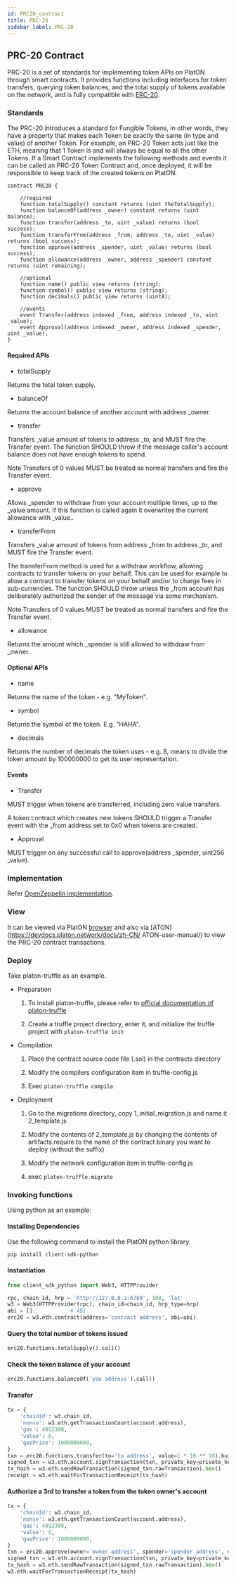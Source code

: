 ```yaml
---
id: PRC20_contract
title: PRC-20
sidebar_label: PRC-20
---
```


## PRC-20 Contract

PRC-20 is a set of standards for implementing token APIs on PlatON through smart contracts. It provides functions including interfaces for token transfers, querying token balances, and the total supply of tokens available on the network, and is fully compatible with [ERC-20](https://eips.ethereum.org/EIPS/eip-20).

### Standards

The PRC-20 introduces a standard for Fungible Tokens, in other words, they have a property that makes each Token be exactly the same (in type and value) of another Token. For example, an PRC-20 Token acts just like the ETH, meaning that 1 Token is and will always be equal to all the other Tokens.
If a Smart Contract implements the following methods and events it can be called an PRC-20 Token Contract and, once deployed, it will be responsible to keep track of the created tokens on PlatON.

``` solidity
contract PRC20 {

	//required
    function totalSupply() constant returns (uint theTotalSupply);
    function balanceOf(address _owner) constant returns (uint balance);
    function transfer(address _to, uint _value) returns (bool success);
    function transferFrom(address _from, address _to, uint _value) returns (bool success);
    function approve(address _spender, uint _value) returns (bool success);
    function allowance(address _owner, address _spender) constant returns (uint remaining);
	
	//optional
	function name() public view returns (string);
	function symbol() public view returns (string);
	function decimals() public view returns (uint8);
	
	//events
    event Transfer(address indexed _from, address indexed _to, uint _value);
    event Approval(address indexed _owner, address indexed _spender, uint _value);
}
```

#### Required APIs

- totalSupply

Returns the total token supply.

- balanceOf

Returns the account balance of another account with address _owner.

- transfer

Transfers _value amount of tokens to address _to, and MUST fire the Transfer event. The function SHOULD throw if the message caller's account balance does not have enough tokens to spend.

Note Transfers of 0 values MUST be treated as normal transfers and fire the Transfer event.

- approve

Allows _spender to withdraw from your account multiple times, up to the _value amount. If this function is called again it overwrites the current allowance with _value..

- transferFrom

Transfers _value amount of tokens from address _from to address _to, and MUST fire the Transfer event.

The transferFrom method is used for a withdraw workflow, allowing contracts to transfer tokens on your behalf. This can be used for example to allow a contract to transfer tokens on your behalf and/or to charge fees in sub-currencies. The function SHOULD throw unless the _from account has deliberately authorized the sender of the message via some mechanism.

Note Transfers of 0 values MUST be treated as normal transfers and fire the Transfer event.

- allowance

Returns the amount which _spender is still allowed to withdraw from _owner.

#### Optional APIs

- name

Returns the name of the token - e.g. "MyToken".

- symbol

Returns the symbol of the token. E.g. "HAHA".

- decimals

Returns the number of decimals the token uses - e.g. 8, means to divide the token amount by 100000000 to get its user representation.

#### Events

- Transfer

MUST trigger when tokens are transferred, including zero value transfers.

A token contract which creates new tokens SHOULD trigger a Transfer event with the _from address set to 0x0 when tokens are created.

- Approval

MUST trigger on any successful call to approve(address _spender, uint256 _value).

### Implementation

Refer [OpenZeppelin implementation](https://github.com/OpenZeppelin/openzeppelin-contracts/tree/9b3710465583284b8c4c5d2245749246bb2e0094/contracts/token/ERC20).

### View

It can be viewed via PlatON [browser](https://scan.platon.network/tokens/tokensTranfer/prc20) and also via [ATON](https://devdocs.platon.network/docs/zh-CN/ ATON-user-manual/) to view the PRC-20 contract transactions.

### Deploy

Take platon-truffle as an example.

- Preparation

  1. To install platon-truffle, please refer to [official documentation of platon-truffle](https://platon-truffle.readthedocs.io/)

  2. Create a truffle project directory, enter it, and initialize the truffle project with `platon-truffle init`

- Compilation

  1. Place the contract source code file (.sol) in the contracts directory
  
  2. Modify the compilers configuration item in truffle-config.js
  
  3. Exec `platon-truffle compile`

- Deployment

  1. Go to the migrations directory, copy 1_initial_migration.js and name it 2_template.js
  
  2. Modify the contents of 2_template.js by changing the contents of artifacts.require to the name of the contract binary you want to deploy (without the suffix)
  
  3. Modify the network configuration item in truffle-config.js
  
  4. exec `platon-truffle migrate`

### Invoking functions

Using python as an example:

#### Installing Dependencies

Use the following command to install the PlatON python library:

``` shell
pip install client-sdk-python
```

#### Instantiation

``` python
from client_sdk_python import Web3, HTTPProvider

rpc, chain_id, hrp = 'http://127.0.0.1:6789', 100, 'lat'
w3 = Web3(HTTPProvider(rpc), chain_id=chain_id, hrp_type=hrp)
abi = []			# ABI
erc20 = w3.eth.contract(address='contract address', abi=abi)
```

#### Query the total number of tokens issued
``` python
erc20.functions.totalSupply().call()
```

#### Check the token balance of your account
``` python
erc20.functions.balanceOf('you address').call()
```

#### Transfer
``` python
tx = {
    'chainId': w3.chain_id,
    'nonce': w3.eth.getTransactionCount(account.address),
    'gas': 4012388,
    'value': 0,
    'gasPrice': 1000000000,
}
txn = erc20.functions.transfer(to='to address', value=1 * 10 ** 18).buildTransaction(tx)
signed_txn = w3.eth.account.signTransaction(txn, private_key=private_key)
tx_hash = w3.eth.sendRawTransaction(signed_txn.rawTransaction).hex()
receipt = w3.eth.waitForTransactionReceipt(tx_hash)
```

#### Authorize a 3rd to transfer a token from the token owner's account
``` python
tx = {
    'chainId': w3.chain_id,
    'nonce': w3.eth.getTransactionCount(account.address),
    'gas': 4012388,
    'value': 0,
    'gasPrice': 1000000000,
}
txn = erc20.approve(owner='owner address', spender='spender address', value=1 * 10 ** 18).buildTransaction()
signed_txn = w3.eth.account.signTransaction(txn, private_key=private_key)
tx_hash = w3.eth.sendRawTransaction(signed_txn.rawTransaction).hex()
w3.eth.waitForTransactionReceipt(tx_hash)
```